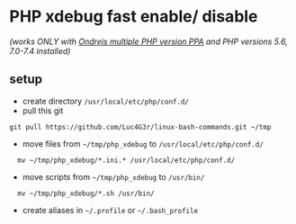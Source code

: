 # PHP xdebug fast enable/ disable
_(works ONLY with [Ondrejs multiple PHP version PPA](https://launchpad.net/~ondrej/+archive/ubuntu/php) and PHP versions 5.6, 7.0-7.4 installed)_

## setup
* create directory `/usr/local/etc/php/conf.d/`
* pull this git
```
git pull https://github.com/Luc4G3r/linux-bash-commands.git ~/tmp
```
* move files from `~/tmp/php_xdebug` to `/usr/local/etc/php/conf.d/`
```
  mv ~/tmp/php_xdebug/*.ini.* /usr/local/etc/php/conf.d/
```
* move scripts from `~/tmp/php_xdebug` to `/usr/bin/`
```
  mv ~/tmp/php_xdebug/*.sh /usr/bin/
```
* create aliases in `~/.profile` or `~/.bash_profile`
